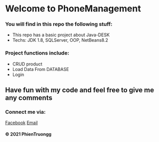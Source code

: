 # Welcome to PhoneManagement

### You will find in this repo the following stuff: 
* This repo has a basic project about Java-DESK
* Techs: JDK 1.8, SQLServer, OOP, NetBeans8.2

### Project functions include:
- CRUD product
- Load Data From DATABASE
- Login

## Have fun with my code and feel free to give me any comments

### Connect me via:
[Facebook](https://www.facebook.com/phien.truong.20)
[Email](phientruong20@gmail.com)


####  © 2021 PhienTruongg
